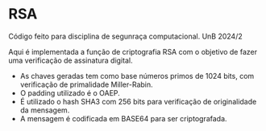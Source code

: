 # RSA
Código feito para disciplina de segunraça computacional. UnB 2024/2

Aqui é implementada a função de criptografia RSA com o objetivo de fazer uma verificação de assinatura digital.
 - As chaves geradas tem como base números primos de 1024 bits, com verificação de primalidade Miller-Rabin.
 - O padding utilizado é o OAEP.
 - É utilizado o hash SHA3 com 256 bits para verificação de originalidade da mensagem.
 - A mensagem é codificada em BASE64 para ser criptografada.
